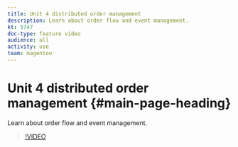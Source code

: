 ```yaml
---
title: Unit 4 distributed order management
description: Learn about order flow and event management.
kt: 5747
doc-type: feature video
audience: all
activity: use
team: magentou
---
```


# Unit 4 distributed order management {#main-page-heading}

Learn about order flow and event management.

>[!VIDEO](https://video.tv.adobe.com/v/35968?quality=12&learn=on)